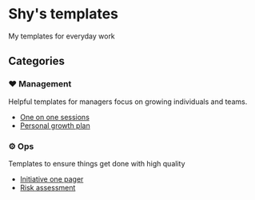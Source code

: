 # Shy's templates
My templates for everyday work

## Categories

### ❤️ Management

Helpful templates for managers focus on growing individuals and teams.

- [One on one sessions](./management/1on1.md)
- [Personal growth plan](./management/personal-growth-plan.md)

### ⚙️ Ops

Templates to ensure things get done with high quality

- [Initiative one pager](./ops/initiative-1-pager.md)
- [Risk assessment](./ops/risk-assessment.md)